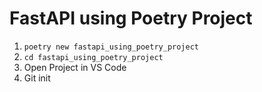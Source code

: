 # FastAPI using Poetry Project

1. `poetry new fastapi_using_poetry_project`
2. `cd fastapi_using_poetry_project`
3. Open Project in VS Code
4. Git init
